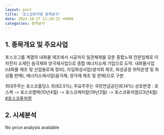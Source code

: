 ```yaml
---
layout: post
title: '포스코퓨처엠 종목분석'
date: 2024-10-27 21:20:23 +0900
categories: 종목분석
---
```


## 1. 종목개요 및 주요사업

포스코그룹 계열의 내화물 제조에서 시공까지 일관체제를 갖춘 종합노재 전문업체로 이차전지 소재인 음극재와 양극재사업으로 종합 에너지소재 기업으로 도약. 내화물사업(내화물 제조 및 산업용로재 정비), 라임화성사업(생석회 제조, 화성공장 위탁운영 및 화성품 판매), 에너지소재사업(음극재, 양극재 제조 및 판매)으로 구분.

최대주주는 포스코홀딩스 외(62.5%), 주요주주는 국민연금공단(6.14%) 상호변경 : 포스렉 -> 포스코켐텍(10년4월) -> 포스코케미칼(19년3월) -> 포스코퓨처엠(23년4월)
[#포스코퓨처엠](#)

## 2. 시세분석

No price analysis available

